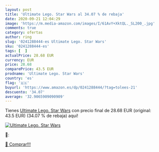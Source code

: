 ```yaml
---
layout: post
title: 'Ultimate Lego. Star Wars al 34.07 % de rebaja'
date: 2020-09-21 12:04:29
image: 'https://m.media-amazon.com/images/I/61AvY+XktQL._SL200_.jpg'
comments: true
category: ofertas
author: ring
slug: '0241288444-es Ultimate Lego. Star Wars'
sku: '0241288444-es'
tags: [  ]
actualPrice: 28.68 EUR
currency: EUR
price: 28.68
comparePrice: 43.5 EUR
prodname: 'Ultimate Lego. Star Wars'
country: 'es'
flag: '🇪🇸'
buyurl: 'https://www.amazon.es/dp/0241288444/?tag=tolees-21'
descuento: '34.07'
average: '32.9065909090909'
---
```


Tienes [Ultimate Lego. Star Wars](https://www.amazon.es/dp/0241288444/?tag=tolees-21) con precio final de  28.68 EUR (original: 43.5 EUR) (34.07 %  de rebaja) aqui!

[![Ultimate Lego. Star Wars](https://m.media-amazon.com/images/I/61AvY+XktQL._SL200_.jpg)](https://www.amazon.es/dp/0241288444/?tag=tolees-21)

🔎:


[🛒 Comprar!!!](https://www.amazon.es/dp/0241288444/?tag=tolees-21)
